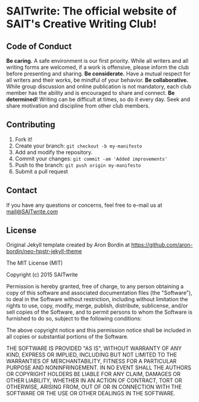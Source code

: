 # SAITwrite: The official website of SAIT's Creative Writing Club!


## Code of Conduct

**Be caring.** A safe environment is our first priority. While all writers and all writing forms are welcomed, if a work is offensive, please inform the club before presenting and sharing.
**Be considerate.** Have a mutual respect for all writers and their works, be mindful of your behavior.
**Be collaborative.** While group discussion and online publication is not mandatory, each club member has the ability and is encouraged to share and connect.
**Be determined!** Writing can be difficult at times, so do it every day. Seek and share motivation and discipline from other club members. 


## Contributing

1. Fork it!
2. Create your branch: `git checkout -b my-manifesto`
3. Add and modify the repository.
4. Commit your changes: `git commit -am 'Added improvements'`
5. Push to the branch: `git push origin my-manifesto`
6. Submit a pull request


## Contact

If you have any questions or concerns, feel free to e-mail us at mail@SAITwrite.com


## License

Original Jekyll template created by Aron Bordin at https://github.com/aron-bordin/neo-hpstr-jekyll-theme

The MIT License (MIT)

Copyright (c) 2015 SAITwrite

Permission is hereby granted, free of charge, to any person obtaining a copy
of this software and associated documentation files (the "Software"), to deal
in the Software without restriction, including without limitation the rights
to use, copy, modify, merge, publish, distribute, sublicense, and/or sell
copies of the Software, and to permit persons to whom the Software is
furnished to do so, subject to the following conditions:

The above copyright notice and this permission notice shall be included in all
copies or substantial portions of the Software.

THE SOFTWARE IS PROVIDED "AS IS", WITHOUT WARRANTY OF ANY KIND, EXPRESS OR
IMPLIED, INCLUDING BUT NOT LIMITED TO THE WARRANTIES OF MERCHANTABILITY,
FITNESS FOR A PARTICULAR PURPOSE AND NONINFRINGEMENT. IN NO EVENT SHALL THE
AUTHORS OR COPYRIGHT HOLDERS BE LIABLE FOR ANY CLAIM, DAMAGES OR OTHER
LIABILITY, WHETHER IN AN ACTION OF CONTRACT, TORT OR OTHERWISE, ARISING FROM,
OUT OF OR IN CONNECTION WITH THE SOFTWARE OR THE USE OR OTHER DEALINGS IN THE
SOFTWARE.
